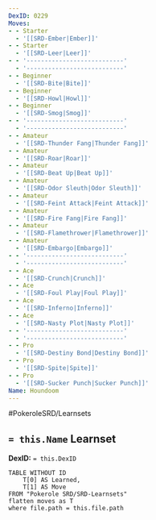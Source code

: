 ```yaml
---
DexID: 0229
Moves:
- - Starter
  - '[[SRD-Ember|Ember]]'
- - Starter
  - '[[SRD-Leer|Leer]]'
- - '---------------------------'
  - '---------------------------'
- - Beginner
  - '[[SRD-Bite|Bite]]'
- - Beginner
  - '[[SRD-Howl|Howl]]'
- - Beginner
  - '[[SRD-Smog|Smog]]'
- - '---------------------------'
  - '---------------------------'
- - Amateur
  - '[[SRD-Thunder Fang|Thunder Fang]]'
- - Amateur
  - '[[SRD-Roar|Roar]]'
- - Amateur
  - '[[SRD-Beat Up|Beat Up]]'
- - Amateur
  - '[[SRD-Odor Sleuth|Odor Sleuth]]'
- - Amateur
  - '[[SRD-Feint Attack|Feint Attack]]'
- - Amateur
  - '[[SRD-Fire Fang|Fire Fang]]'
- - Amateur
  - '[[SRD-Flamethrower|Flamethrower]]'
- - Amateur
  - '[[SRD-Embargo|Embargo]]'
- - '---------------------------'
  - '---------------------------'
- - Ace
  - '[[SRD-Crunch|Crunch]]'
- - Ace
  - '[[SRD-Foul Play|Foul Play]]'
- - Ace
  - '[[SRD-Inferno|Inferno]]'
- - Ace
  - '[[SRD-Nasty Plot|Nasty Plot]]'
- - '---------------------------'
  - '---------------------------'
- - Pro
  - '[[SRD-Destiny Bond|Destiny Bond]]'
- - Pro
  - '[[SRD-Spite|Spite]]'
- - Pro
  - '[[SRD-Sucker Punch|Sucker Punch]]'
Name: Houndoom
---
```


#PokeroleSRD/Learnsets

## `= this.Name` Learnset

**DexID:** `= this.DexID`

```dataview
TABLE WITHOUT ID
    T[0] AS Learned,
    T[1] AS Move
FROM "Pokerole SRD/SRD-Learnsets"
flatten moves as T
where file.path = this.file.path
```
